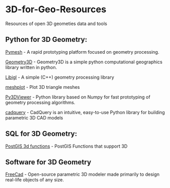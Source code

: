 # 3D-for-Geo-Resources
Resources of open 3D geometies data and tools

## Python for 3D Geometry:
[Pymesh](https://pymesh.readthedocs.io/en/latest/) - A rapid prototyping platform focused on geometry processing.

[Geometry3D](https://geometry3d.readthedocs.io/en/latest/) - Geometry3D is a simple python computational geographics library written in python.

[Libigl](https://libigl.github.io/libigl-python-bindings/) - A simple (C++) geometry processing library

[meshplot](https://github.com/skoch9/meshplot/) - Plot 3D triangle meshes

[Py3DViewer](https://py3dviewer.readthedocs.io/en/latest/index.html) - Python library based on Numpy for fast prototyping of geometry processing algorithms.

[cadquery](https://cadquery.readthedocs.io/en/latest/) - CadQuery is an intuitive, easy-to-use Python library for building parametric 3D CAD models



## SQL for 3D Geometry:

[PostGIS 3d functions](https://postgis.net/docs/PostGIS_Special_Functions_Index.html#PostGIS_3D_Functions) - PostGIS Functions that support 3D



## Software for 3D Geometry

[FreeCad](https://www.freecadweb.org/) - Open-source parametric 3D modeler made primarily to design real-life objects of any size.
